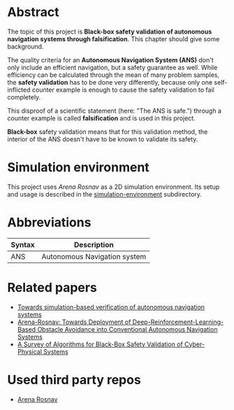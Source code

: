 # Abstract
The topic of this project is **Black-box safety validation of autonomous navigation systems through falsification**. This chapter should give some background.

The quality criteria for an **Autonomous Navigation System (ANS)** don't only include an efficient navigation, but a safety guarantee as well. While efficiency can be calculated through the mean of many problem samples, the **safety validation** has to be done very differently, because only one self-inflicted counter example is enough to cause the safety validation to fail completely.

This disproof of a scientific statement (here: "The ANS is safe.") through a counter example is called **falsification** and is used in this project.

**Black-box** safety validation means that for this validation method, the interior of the ANS doesn't have to be known to validate its safety.

# Simulation environment
This project uses *Arena Rosnav* as a 2D simulation environment. Its setup and usage is described in the [simulation-environment](simulation-environment/README.md) subdirectory.

# Abbreviations
| Syntax      | Description |
| ----------- | ----------- |
| ANS		      | Autonomous Navigation system |

# Related papers
* [Towards simulation-based verification of autonomous navigation systems](https://www.sciencedirect.com/science/article/abs/pii/S092575352030196X)
* [Arena-Rosnav: Towards Deployment of Deep-Reinforcement-Learning-Based Obstacle Avoidance into Conventional Autonomous Navigation Systems](https://arxiv.org/abs/2104.03616)
* [A Survey of Algorithms for Black-Box Safety Validation of Cyber-Physical Systems](https://dl.acm.org/doi/pdf/10.1613/jair.1.12716)

# Used third party repos
* [Arena Rosnav](https://github.com/ignc-research/arena-rosnav)